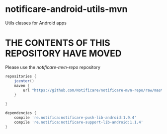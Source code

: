# notificare-android-utils-mvn
Utils classes for Android apps

# THE CONTENTS OF THIS REPOSITORY HAVE MOVED
Please use the *notificare-mvn-repo* repository

```gradle
repositories {
    jcenter()
    maven {
        url "https://github.com/Notificare/notificare-mvn-repo/raw/master/releases"
    }
    
}

dependencies {
    compile 're.notifica:notificare-push-lib-android:1.9.4'
    compile 're.notifica:notificare-support-lib-android:1.1.4'
}
```

